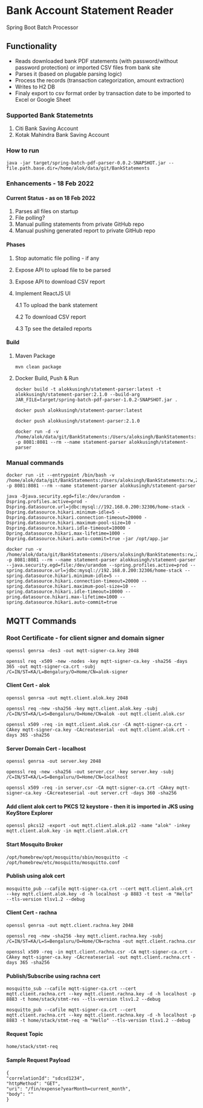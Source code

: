 # Bank Account Statement Reader
Spring Boot Batch Processor

## Functionality
- Reads downloaded bank PDF statements (with password/without password protection) or imported CSV files from bank site
- Parses it (based on plugable parsing logic)
- Process the records (transaction categorization, amount extraction)
- Writes to H2 DB
- Finaly export to csv format order by transaction date to be imported to Excel or Google Sheet

### Supported Bank Statemetnts
1. Citi Bank Saving Account 
2. Kotak Mahindra Bank Saving Account 

### How to run
````
java -jar target/spring-batch-pdf-parser-0.0.2-SNAPSHOT.jar --file.path.base.dir=/home/alok/data/git/BankStatements
````

### Enhancements - 18 Feb 2022
#### Current Status - as on 18 Feb 2022
1. Parses all files on startup
2. File polling?
3. Manual pulling statements from private GitHub repo
4. Manual pushing generated report to private GitHub repo
#### Phases
1. Stop automatic file polling - if any
2. Expose API to upload file to be parsed
3. Expose API to download CSV report
4. Implement ReactJS UI 
   
   4.1 To upload the bank statement
   
   4.2 To download CSV report
   
   4.3 Tp see the detailed reports

#### Build
1. Maven Package
   ````
   mvn clean package
   ````
2. Docker Build, Push & Run
   ````
   docker build -t alokkusingh/statement-parser:latest -t alokkusingh/statement-parser:2.1.0 --build-arg JAR_FILE=target/spring-batch-pdf-parser-1.0.2-SNAPSHOT.jar .
   ````
   ````
   docker push alokkusingh/statement-parser:latest
   ````
   ````
   docker push alokkusingh/statement-parser:2.1.0
   ````
   ````
   docker run -d -v /home/alok/data/git/BankStatements:/Users/aloksingh/BankStatements:rw,Z -p 8081:8081 --rm --name statement-parser alokkusingh/statement-parser
   ````
   
### Manual commands
````
docker run -it --entrypoint /bin/bash -v /home/alok/data/git/BankStatements:/Users/aloksingh/BankStatements:rw,Z -p 8081:8081 --rm --name statement-parser alokkusingh/statement-parser
````
````
java -Djava.security.egd=file:/dev/urandom -Dspring.profiles.active=prod -Dspring.datasource.url=jdbc:mysql://192.168.0.200:32306/home-stack -Dspring.datasource.hikari.minimum-idle=5 -Dspring.datasource.hikari.connection-timeout=20000 -Dspring.datasource.hikari.maximum-pool-size=10 -Dspring.datasource.hikari.idle-timeout=10000 -Dpring.datasource.hikari.max-lifetime=1000 -Dspring.datasource.hikari.auto-commit=true -jar /opt/app.jar
````
````
docker run -v /home/alok/data/git/BankStatements:/Users/aloksingh/BankStatements:rw,Z -p 8081:8081 --rm --name statement-parser alokkusingh/statement-parser --java.security.egd=file:/dev/urandom --spring.profiles.active=prod --spring.datasource.url=jdbc:mysql://192.168.0.200:32306/home-stack --spring.datasource.hikari.minimum-idle=5 --spring.datasource.hikari.connection-timeout=20000 --spring.datasource.hikari.maximum-pool-size=10 --spring.datasource.hikari.idle-timeout=10000 --pring.datasource.hikari.max-lifetime=1000 --spring.datasource.hikari.auto-commit=true
````

## MQTT Commands
### Root Certificate - for client signer and domain signer
````
openssl genrsa -des3 -out mqtt-signer-ca.key 2048
````
````
openssl req -x509 -new -nodes -key mqtt-signer-ca.key -sha256 -days 365 -out mqtt-signer-ca.crt -subj /C=IN/ST=KA/L=Bengalury/O=Home/CN=alok-signer
````
#### Client Cert - alok
````
openssl genrsa -out mqtt.client.alok.key 2048
````
````
openssl req -new -sha256 -key mqtt.client.alok.key -subj /C=IN/ST=KA/L=S=Bengaluru/O=Home/CN=alok -out mqtt.client.alok.csr
````
````
openssl x509 -req -in mqtt.client.alok.csr -CA mqtt-signer-ca.crt -CAkey mqtt-signer-ca.key -CAcreateserial -out mqtt.client.alok.crt -days 365 -sha256
````

####  Server Domain Cert - localhost
````
openssl genrsa -out server.key 2048
````
````
openssl req -new -sha256 -out server.csr -key server.key -subj /C=IN/ST=KA/L=S=Bengaluru/O=Home/CN=localhost
````
````
openssl x509 -req -in server.csr -CA mqtt-signer-ca.crt -CAkey mqtt-signer-ca.key -CAcreateserial -out server.crt -days 360 -sha256
````

#### Add client alok cert to PKCS 12 keystore - then it is imported in JKS using KeyStore Explorer
````
openssl pkcs12 -export -out mqtt.client.alok.p12 -name "alok" -inkey mqtt.client.alok.key -in mqtt.client.alok.crt
````

#### Start Mosquito Broker
````
/opt/homebrew/opt/mosquitto/sbin/mosquitto -c /opt/homebrew/etc/mosquitto/mosquitto.conf
````

#### Publish using alok cert
````
mosquitto_pub --cafile mqtt-signer-ca.crt --cert mqtt.client.alok.crt --key mqtt.client.alok.key -d -h localhost -p 8883 -t test -m "Hello" --tls-version tlsv1.2 --debug
````

#### Client Cert - rachna
````
openssl genrsa -out mqtt.client.rachna.key 2048
````
````
openssl req -new -sha256 -key mqtt.client.rachna.key -subj /C=IN/ST=KA/L=S=Bengaluru/O=Home/CN=rachna -out mqtt.client.rachna.csr
````
````
openssl x509 -req -in mqtt.client.rachna.csr -CA mqtt-signer-ca.crt -CAkey mqtt-signer-ca.key -CAcreateserial -out mqtt.client.rachna.crt -days 365 -sha256
````

#### Publish/Subscribe using rachna cert
````
mosquitto_sub --cafile mqtt-signer-ca.crt --cert mqtt.client.rachna.crt --key mqtt.client.rachna.key -d -h localhost -p 8883 -t home/stack/stmt-res --tls-version tlsv1.2 --debug
````
````
mosquitto_pub --cafile mqtt-signer-ca.crt --cert mqtt.client.rachna.crt --key mqtt.client.rachna.key -d -h localhost -p 8883 -t home/stack/stmt-req -m "Hello" --tls-version tlsv1.2 --debug
````

#### Request Topic
````
home/stack/stmt-req
````
#### Sample Request Payload
````
{
"correlationId": "sdcsd1234",
"httpMethod": "GET",
"uri": "/fin/expense?yearMonth=current_month",
"body": ""
}
````